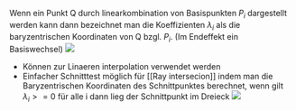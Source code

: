 Wenn ein Punkt Q durch linearkombination von Basispunkten $P_i$ dargestellt werden kann dann bezeichnet man die Koeffizienten $\lambda_i$ als die baryzentrischen Koordinaten von Q bzgl. $P_i$. (Im Endeffekt ein Basiswechsel)
![](baryzentrische_koordianten.png)

- Können zur Linaeren interpolation verwendet werden
- Einfacher Schnitttest möglich für [[Ray intersecion]] indem man die Baryzentrischen Koordinaten des Schnittpunktes berechnet, wenn gilt $\lambda_i >= 0$ für alle i dann lieg der Schnittpunkt im Dreieck
 ![](lineare_interpolation.png)

